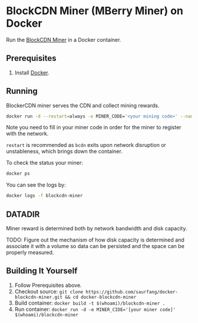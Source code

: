# BlockCDN Miner (MBerry Miner) on Docker

Run the [BlockCDN Miner](https://github.com/Blockcdnteam/Minner) in a Docker container.

## Prerequisites

1. Install [Docker](https://www.docker.com/community-edition#/download).

## Running

BlockerCDN miner serves the CDN and collect mining rewards.

```sh
docker run -d --restart=always -e MINER_CODE='<your mining code>' --name blockcdn-miner saurfang/blockcdn-miner
```

Note you need to fill in your miner code in order for the miner to register with the network.

`restart` is recommended as `bcdn` exits upon network disruption or unstableness, which brings down the container.

To check the status your miner:

```sh
docker ps
```

You can see the logs by:

```sh
docker logs -f blockcdn-miner
```

## DATADIR

Miner reward is determined both by network bandwidth and disk capacity.

TODO: Figure out the mechanism of how disk capacity is determined and 
associate it with a volume so data can be persisted and the space can be properly measured.

## Building It Yourself

1. Follow Prerequisites above.
2. Checkout source: `git clone https://github.com/saurfang/docker-blockcdn-miner.git && cd docker-blockcdn-miner`
3. Build container: `docker build -t $(whoami)/blockcdn-miner .`
4. Run container: `docker run -d -e MINER_CIDE='[your miner code]' $(whoami)/blockcdn-miner`
